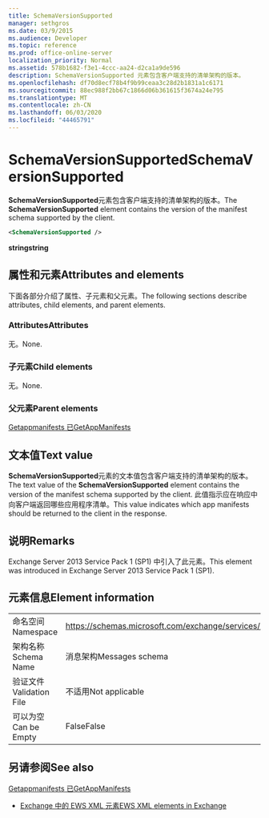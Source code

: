 ```yaml
---
title: SchemaVersionSupported
manager: sethgros
ms.date: 03/9/2015
ms.audience: Developer
ms.topic: reference
ms.prod: office-online-server
localization_priority: Normal
ms.assetid: 578b1682-f3e1-4ccc-aa24-d2ca1a9de596
description: SchemaVersionSupported 元素包含客户端支持的清单架构的版本。
ms.openlocfilehash: df70d8ecf78b4f9b99ceaa3c28d2b1831a1c6171
ms.sourcegitcommit: 88ec988f2bb67c1866d06b361615f3674a24e795
ms.translationtype: MT
ms.contentlocale: zh-CN
ms.lasthandoff: 06/03/2020
ms.locfileid: "44465791"
---
```

# <a name="schemaversionsupported"></a><span data-ttu-id="99667-103">SchemaVersionSupported</span><span class="sxs-lookup"><span data-stu-id="99667-103">SchemaVersionSupported</span></span>

<span data-ttu-id="99667-104">**SchemaVersionSupported**元素包含客户端支持的清单架构的版本。</span><span class="sxs-lookup"><span data-stu-id="99667-104">The **SchemaVersionSupported** element contains the version of the manifest schema supported by the client.</span></span> 
  
```XML
<SchemaVersionSupported />
```

 <span data-ttu-id="99667-105">**string**</span><span class="sxs-lookup"><span data-stu-id="99667-105">**string**</span></span>
## <a name="attributes-and-elements"></a><span data-ttu-id="99667-106">属性和元素</span><span class="sxs-lookup"><span data-stu-id="99667-106">Attributes and elements</span></span>

<span data-ttu-id="99667-107">下面各部分介绍了属性、子元素和父元素。</span><span class="sxs-lookup"><span data-stu-id="99667-107">The following sections describe attributes, child elements, and parent elements.</span></span>
  
### <a name="attributes"></a><span data-ttu-id="99667-108">Attributes</span><span class="sxs-lookup"><span data-stu-id="99667-108">Attributes</span></span>

<span data-ttu-id="99667-109">无。</span><span class="sxs-lookup"><span data-stu-id="99667-109">None.</span></span>
  
### <a name="child-elements"></a><span data-ttu-id="99667-110">子元素</span><span class="sxs-lookup"><span data-stu-id="99667-110">Child elements</span></span>

<span data-ttu-id="99667-111">无。</span><span class="sxs-lookup"><span data-stu-id="99667-111">None.</span></span>
  
### <a name="parent-elements"></a><span data-ttu-id="99667-112">父元素</span><span class="sxs-lookup"><span data-stu-id="99667-112">Parent elements</span></span>

[<span data-ttu-id="99667-113">Getappmanifests 已</span><span class="sxs-lookup"><span data-stu-id="99667-113">GetAppManifests</span></span>](getappmanifests.md)
  
## <a name="text-value"></a><span data-ttu-id="99667-114">文本值</span><span class="sxs-lookup"><span data-stu-id="99667-114">Text value</span></span>

<span data-ttu-id="99667-115">**SchemaVersionSupported**元素的文本值包含客户端支持的清单架构的版本。</span><span class="sxs-lookup"><span data-stu-id="99667-115">The text value of the **SchemaVersionSupported** element contains the version of the manifest schema supported by the client.</span></span> <span data-ttu-id="99667-116">此值指示应在响应中向客户端返回哪些应用程序清单。</span><span class="sxs-lookup"><span data-stu-id="99667-116">This value indicates which app manifests should be returned to the client in the response.</span></span> 
  
## <a name="remarks"></a><span data-ttu-id="99667-117">说明</span><span class="sxs-lookup"><span data-stu-id="99667-117">Remarks</span></span>

<span data-ttu-id="99667-118">Exchange Server 2013 Service Pack 1 (SP1) 中引入了此元素。</span><span class="sxs-lookup"><span data-stu-id="99667-118">This element was introduced in Exchange Server 2013 Service Pack 1 (SP1).</span></span>
  
## <a name="element-information"></a><span data-ttu-id="99667-119">元素信息</span><span class="sxs-lookup"><span data-stu-id="99667-119">Element information</span></span>

|||
|:-----|:-----|
|<span data-ttu-id="99667-120">命名空间</span><span class="sxs-lookup"><span data-stu-id="99667-120">Namespace</span></span>  <br/> | https://schemas.microsoft.com/exchange/services/2006/messages  <br/> |
|<span data-ttu-id="99667-121">架构名称</span><span class="sxs-lookup"><span data-stu-id="99667-121">Schema Name</span></span>  <br/> |<span data-ttu-id="99667-122">消息架构</span><span class="sxs-lookup"><span data-stu-id="99667-122">Messages schema</span></span>  <br/> |
|<span data-ttu-id="99667-123">验证文件</span><span class="sxs-lookup"><span data-stu-id="99667-123">Validation File</span></span>  <br/> |<span data-ttu-id="99667-124">不适用</span><span class="sxs-lookup"><span data-stu-id="99667-124">Not applicable</span></span>  <br/> |
|<span data-ttu-id="99667-125">可以为空</span><span class="sxs-lookup"><span data-stu-id="99667-125">Can be Empty</span></span>  <br/> |<span data-ttu-id="99667-126">False</span><span class="sxs-lookup"><span data-stu-id="99667-126">False</span></span>  <br/> |
   
## <a name="see-also"></a><span data-ttu-id="99667-127">另请参阅</span><span class="sxs-lookup"><span data-stu-id="99667-127">See also</span></span>



[<span data-ttu-id="99667-128">Getappmanifests 已</span><span class="sxs-lookup"><span data-stu-id="99667-128">GetAppManifests</span></span>](getappmanifests.md)


- [<span data-ttu-id="99667-129">Exchange 中的 EWS XML 元素</span><span class="sxs-lookup"><span data-stu-id="99667-129">EWS XML elements in Exchange</span></span>](ews-xml-elements-in-exchange.md)

